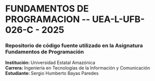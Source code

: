 <h1>FUNDAMENTOS DE PROGRAMACION -- UEA-L-UFB-026-C - 2025</h1>

<h3>Repositorio de código fuente utilizado en la Asignatura Fundamentos de Programación</h3>

<p>
    <strong>Institución: </strong>Universidad Estatal Amazónica <br>
    <strong>Carrera: </strong>Ingeniería en Tecnologías de la Información y Comunicación <br>
    <strong>Estudiante: </strong>Sergio Humberto Bayas Paredes <br>

